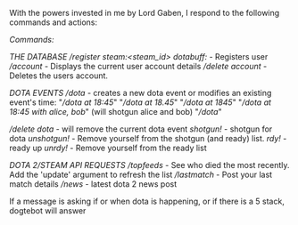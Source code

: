 ﻿With the powers invested in me by Lord Gaben, I respond to the following commands and actions:

*Commands:*

*THE DATABASE*
*/register steam:<steam_id> dotabuff:<dotabuff player id>* - Registers user
*/account* - Displays the current user account details
*/delete account* - Deletes the users account.

*DOTA EVENTS*
*/dota* - creates a new dota event or modifies an existing event's time:
    "*/dota at 18:45*"
    "*/dota at 18.45*"
    "*/dota at 1845*"
    "*/dota at 18:45 with alice, bob*" (will shotgun alice and bob)
    "*/dota*"

*/delete dota* - will remove the current dota event
*shotgun!* - shotgun for dota
*unshotgun!* - Remove yourself from the shotgun (and ready) list.
*rdy!* - ready up
*unrdy!* - Remove yourself from the ready list

*DOTA 2/STEAM API REQUESTS*
*/topfeeds* - See who died the most recently. Add the 'update' argument to refresh the list
*/lastmatch* - Post your last match details
*/news* - latest dota 2 news post

If a message is asking if or when dota is happening, or if there is a 5 stack, dogtebot will answer
